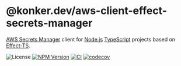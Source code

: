 # @konker.dev/aws-client-effect-secrets-manager

[AWS Secrets Manager](https://aws.amazon.com/secrets-manager/) client for [Node.js](https://nodejs.org/) [TypeScript](https://www.typescriptlang.org/) projects based on [Effect-TS](https://www.effect.website/).

![License](https://img.shields.io/github/license/konkerdotdev/aws-client-effect-secrets-manager)
[![NPM Version](https://img.shields.io/npm/v/%40konker.dev%2Faws-client-effect-secrets-manager)](https://www.npmjs.com/package/@konker.dev/aws-client-effect-secrets-manager)
[![CI](https://github.com/konkerdotdev/aws-client-effect-secrets-manager/actions/workflows/ci.yml/badge.svg)](https://github.com/konkerdotdev/aws-client-effect-secrets-manager/actions/workflows/ci.yml)
[![codecov](https://codecov.io/gh/konkerdotdev/aws-client-effect-secrets-manager/graph/badge.svg?token=W3BFLXCWTH)](https://codecov.io/gh/konkerdotdev/aws-client-effect-secrets-manager)
